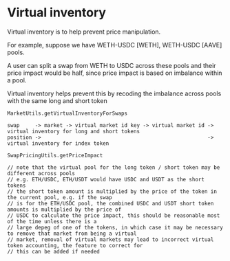 # Virtual inventory

Virtual inventory is to help prevent price manipulation.

For example, suppose we have WETH-USDC [WETH], WETH-USDC [AAVE] pools.

A user can split a swap from WETH to USDC across these pools and their price impact would be half, since price impact is based on imbalance within a pool.

Virtual inventory helps prevent this by recoding the imbalance across pools with the same long and short token

`MarketUtils.getVirtualInventoryForSwaps`

```
swap     -> market -> virtual market id key -> virtual market id -> virtual inventory for long and short tokens
position ->                                                      -> virtual inventory for index token
```

`SwapPricingUtils.getPriceImpact`

```
// note that the virtual pool for the long token / short token may be different across pools
// e.g. ETH/USDC, ETH/USDT would have USDC and USDT as the short tokens
// the short token amount is multiplied by the price of the token in the current pool, e.g. if the swap
// is for the ETH/USDC pool, the combined USDC and USDT short token amounts is multiplied by the price of
// USDC to calculate the price impact, this should be reasonable most of the time unless there is a
// large depeg of one of the tokens, in which case it may be necessary to remove that market from being a virtual
// market, removal of virtual markets may lead to incorrect virtual token accounting, the feature to correct for
// this can be added if needed
```
